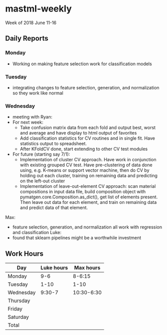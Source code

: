 # mastml-weekly

Week of 2018 June 11-16

## Daily Reports

### Monday
 - Working on making feature selection work for classification models
 
### Tuesday
 - integrating changes to feature selection, generation, and normalization so they work like normal

### Wednesday
 - meeting with Ryan:
 - For next week:
     - Take confusion matrix data from each fold and output best, worst and average and have display to html output of favorites
     - Add classification statistics for CV routines and in single fit. Have statistics output to spreadsheet.
     - After KFoldCV done, start extending to other CV test modules
  - For future (starting say 7/1):
     - Implementation of cluster CV approach. Have work in conjunction with existing grouped CV test. Have pre-clustering of data done using, e.g. K-means or support vector machine, then do CV by holding out each cluster, training on remaining data and predicting on the left-out cluster
     - Implementation of leave-out-element CV approach: scan material compositions in input data file, build composition object with pymatgen.core.Composition.as_dict(), get list of elements present. Then leave out data for each element, and train on remaining data and predict data of that element.
  
Max:
 - feature selection, generation, and normalization all work with regression and classification
Luke:
 - found that sklearn pipelines might be a worthwhile investment

## Work Hours

Day | Luke hours | Max hours
--- | --- | ---
Monday | 9-6 | 8-6:15
Tuesday | 1-10 | 1-10
Wednesday | 9:30-7 | 10:30-6:30
Thursday |  |
Friday | |
Saturday | |
Total | |
